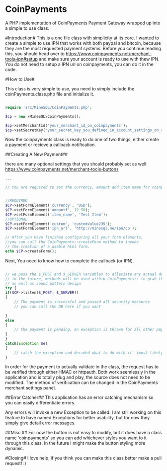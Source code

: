 # CoinPayments
A PHP implementation of CoinPayments Payment Gateway wrapped up into a simple to use class.



#Introduction#
This is a one file class with simplicity at its core. I wanted to create a simple to use IPN that works with both paypal and bitcoin, because they are the most requested payment systems. Before you continue reading this, you should head over to https://www.coinpayments.net/merchant-tools-ipn#setup and make sure your account is ready to use with thew IPN. You do not need to setup a IPN url on coinpayments, you can do it in the code. 

#How to Use#

This class is very simple to use, you need to simply include the coinPayments.class.php file and initialize it.

```php

require 'src/MineSQL/CoinPayments.php';

$cp = new \MineSQL\CoinPayments();

$cp->setMerchantId('your_merchant_id_on_coinpayments');
$cp->setSecretKey('your_secret_key_you_defined_in_account_settings_on_coinpayments');

```

Now the coinpayments class is ready to do one of two things, either create a payment or recieve a callback notification.

##Creating A New Payment##

there are many optional settings that you should probably set as well: https://www.coinpayments.net/merchant-tools-buttons

```php
...

// You are required to set the currency, amount and item name for coinpayments. cmd, reset, and merchant are automatically created within the class


//REQUIRED
$CP->setFormElement('currency', 'USD');
$CP->setFormElement('amountf', 12.50);
$CP->setFormElement('item_name', 'Test Item');
//OPTIONAL
$CP->setFormElement('custom', 'customValue235');
$CP->setFormElement('ipn_url', 'http://minesql.me/ipn/cp');

// After you have finished configuring all your form elements, 
//you can call the CoinPayments::createForm method to invoke 
// the creation of a usable html form.
echo $CP->createForm();
```

Next, You need to know how to complete the callback (or IPN).

```php

// we pass the $_POST and $_SERVER variables to alleviate any actual dependencies in the class when testing/troubleshooting.
// in the future, methods will be used within CoinPayments:: to grab the $_POST and $_SERVER variables in order to maintain easy of use
// as well as sound pattern design
try {
if($CP->listen($_POST, $_SERVER)) 
{
	// The payment is successful and passed all security measures
	// you can call the DB here if you want
	
} 
else 
{
	// the payment is pending. an exception is thrown for all other payment errors.
}
}
catch(Exception $e) 
{
	// catch the exception and decided what to do with it. (most likely log it)
}
```

In order for the payment to actually validate in the class, the request has to be verified through either HMAC or httpauth. Both work seemlessly in the application and is totally plug and play, the source does not need to be modified. The method of verification can be changed in the CoinPayments merchant settings panel.


##Error Catcher##
This application has an error catching mechanism so you can easily differentiate errors. 

Any errors will invoke a new Exception to be called. I am still working on this feature to have named Exceptions for better usability, but for now they simply give detail error messages.


##Misc.##
For now the button is not easy to modify, but it does have a class name 'coinpayments' so you can add whichever styles you want to it through this class. In the future I might make the button styling more dynamic.


#Closing#
I love help, if you think you can make this class better make a pull request! :)

